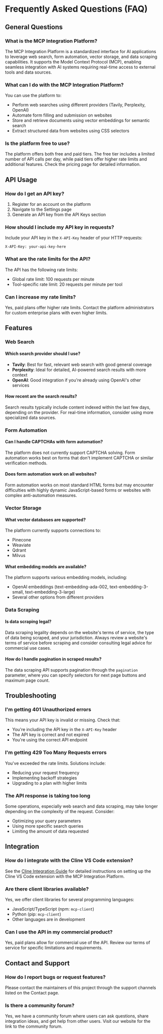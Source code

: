 # Frequently Asked Questions (FAQ)

## General Questions

### What is the MCP Integration Platform?

The MCP Integration Platform is a standardized interface for AI applications to leverage web search, form automation, vector storage, and data scraping capabilities. It supports the Model Context Protocol (MCP), enabling seamless integration with AI systems requiring real-time access to external tools and data sources.

### What can I do with the MCP Integration Platform?

You can use the platform to:
- Perform web searches using different providers (Tavily, Perplexity, OpenAI)
- Automate form filling and submission on websites
- Store and retrieve documents using vector embeddings for semantic search
- Extract structured data from websites using CSS selectors

### Is the platform free to use?

The platform offers both free and paid tiers. The free tier includes a limited number of API calls per day, while paid tiers offer higher rate limits and additional features. Check the pricing page for detailed information.

## API Usage

### How do I get an API key?

1. Register for an account on the platform
2. Navigate to the Settings page
3. Generate an API key from the API Keys section

### How should I include my API key in requests?

Include your API key in the `X-API-Key` header of your HTTP requests:

```
X-API-Key: your-api-key-here
```

### What are the rate limits for the API?

The API has the following rate limits:
- Global rate limit: 100 requests per minute
- Tool-specific rate limit: 20 requests per minute per tool

### Can I increase my rate limits?

Yes, paid plans offer higher rate limits. Contact the platform administrators for custom enterprise plans with even higher limits.

## Features

### Web Search

#### Which search provider should I use?

- **Tavily**: Best for fast, relevant web search with good general coverage
- **Perplexity**: Ideal for detailed, AI-powered search results with more context
- **OpenAI**: Good integration if you're already using OpenAI's other services

#### How recent are the search results?

Search results typically include content indexed within the last few days, depending on the provider. For real-time information, consider using more specialized data sources.

### Form Automation

#### Can I handle CAPTCHAs with form automation?

The platform does not currently support CAPTCHA solving. Form automation works best on forms that don't implement CAPTCHA or similar verification methods.

#### Does form automation work on all websites?

Form automation works on most standard HTML forms but may encounter difficulties with highly dynamic JavaScript-based forms or websites with complex anti-automation measures.

### Vector Storage

#### What vector databases are supported?

The platform currently supports connections to:
- Pinecone
- Weaviate
- Qdrant
- Milvus

#### What embedding models are available?

The platform supports various embedding models, including:
- OpenAI embeddings (text-embedding-ada-002, text-embedding-3-small, text-embedding-3-large)
- Several other options from different providers

### Data Scraping

#### Is data scraping legal?

Data scraping legality depends on the website's terms of service, the type of data being scraped, and your jurisdiction. Always review a website's terms of service before scraping and consider consulting legal advice for commercial use cases.

#### How do I handle pagination in scraped results?

The data scraping API supports pagination through the `pagination` parameter, where you can specify selectors for next page buttons and maximum page count.

## Troubleshooting

### I'm getting 401 Unauthorized errors

This means your API key is invalid or missing. Check that:
- You're including the API key in the `X-API-Key` header
- The API key is correct and not expired
- You're using the correct API endpoint

### I'm getting 429 Too Many Requests errors

You've exceeded the rate limits. Solutions include:
- Reducing your request frequency
- Implementing backoff strategies
- Upgrading to a plan with higher limits

### The API response is taking too long

Some operations, especially web search and data scraping, may take longer depending on the complexity of the request. Consider:
- Optimizing your query parameters
- Using more specific search queries
- Limiting the amount of data requested

## Integration

### How do I integrate with the Cline VS Code extension?

See the [Cline Integration Guide](/cline-integration) for detailed instructions on setting up the Cline VS Code extension with the MCP Integration Platform.

### Are there client libraries available?

Yes, we offer client libraries for several programming languages:
- JavaScript/TypeScript (npm: `mcp-client`)
- Python (pip: `mcp-client`)
- Other languages are in development

### Can I use the API in my commercial product?

Yes, paid plans allow for commercial use of the API. Review our terms of service for specific limitations and requirements.

## Contact and Support

### How do I report bugs or request features?

Please contact the maintainers of this project through the support channels listed on the Contact page.

### Is there a community forum?

Yes, we have a community forum where users can ask questions, share integration ideas, and get help from other users. Visit our website for the link to the community forum.
